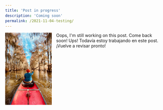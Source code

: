 ```yaml
---
title: 'Post in progress'
description: 'Coming soon'
permalink: /2021-11-04-testing/
---
```


<img align="left" src='/assets/images/Discover/descubre2.jpg' width='30%' style='margin-right:1em' > Oops, I'm still working on this post. Come back soon!
Ups! Todavía estoy trabajando en este post. ¡Vuelve a revisar pronto!

